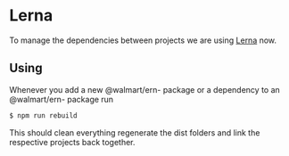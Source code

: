 Lerna
===
To manage the dependencies between projects we are using [Lerna](https://github.com/lerna/lerna) now.  


## Using

Whenever you add a new @walmart/ern- package or a dependency to an @walmart/ern- package run 
```bash
$ npm run rebuild
```
This should clean everything regenerate the dist folders and link the respective projects back together.



